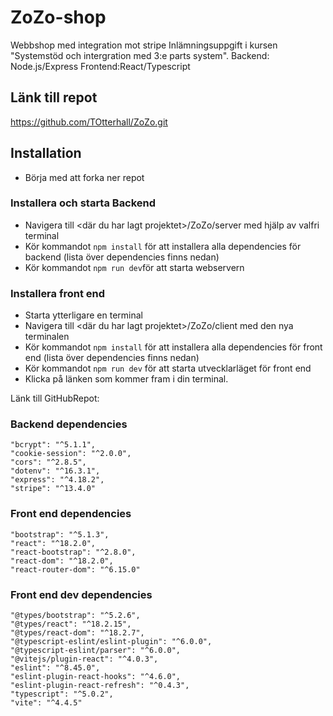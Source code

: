 # ZoZo-shop

Webbshop med integration mot stripe
Inlämningsuppgift i kursen "Systemstöd och intergration med 3:e parts system".
Backend: Node.js/Express
Frontend:React/Typescript

## Länk till repot

https://github.com/TOtterhall/ZoZo.git

## Installation

- Börja med att forka ner repot

### Installera och starta Backend

- Navigera till <där du har lagt projektet>/ZoZo/server med hjälp av valfri terminal
- Kör kommandot `npm install` för att installera alla dependencies för backend (lista över dependencies finns nedan)
- Kör kommandot `npm run dev`för att starta webservern

### Installera front end

- Starta ytterligare en terminal
- Navigera till <där du har lagt projektet>/ZoZo/client med den nya terminalen
- Kör kommandot `npm install` för att installera alla dependencies för front end (lista över dependencies finns nedan)
- Kör kommandot `npm run dev` för att starta utvecklarläget för front end
- Klicka på länken som kommer fram i din terminal.

Länk till GitHubRepot:

### Backend dependencies

    "bcrypt": "^5.1.1",
    "cookie-session": "^2.0.0",
    "cors": "^2.8.5",
    "dotenv": "^16.3.1",
    "express": "^4.18.2",
    "stripe": "^13.4.0"

### Front end dependencies

    "bootstrap": "^5.1.3",
    "react": "^18.2.0",
    "react-bootstrap": "^2.8.0",
    "react-dom": "^18.2.0",
    "react-router-dom": "^6.15.0"

### Front end dev dependencies

    "@types/bootstrap": "^5.2.6",
    "@types/react": "^18.2.15",
    "@types/react-dom": "^18.2.7",
    "@typescript-eslint/eslint-plugin": "^6.0.0",
    "@typescript-eslint/parser": "^6.0.0",
    "@vitejs/plugin-react": "^4.0.3",
    "eslint": "^8.45.0",
    "eslint-plugin-react-hooks": "^4.6.0",
    "eslint-plugin-react-refresh": "^0.4.3",
    "typescript": "^5.0.2",
    "vite": "^4.4.5"
